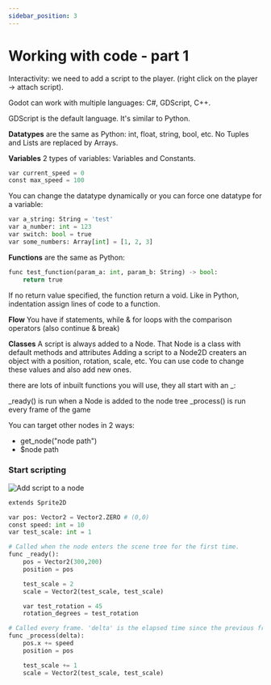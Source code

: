 ```yaml
---
sidebar_position: 3
---
```


# Working with code - part 1

Interactivity: we need to add a script to the player. (right click on the player -> attach script).

Godot can work with multiple languages: C#, GDScript, C++.

GDScript is the default language. It's similar to Python.

**Datatypes** are the same as Python: int, float, string, bool, etc. No Tuples and Lists are replaced by Arrays.

**Variables** 2 types of variables: Variables and Constants.

```python
var current_speed = 0
const max_speed = 100
```

You can change the datatype dynamically or you can force one datatype for a variable:

```python
var a_string: String = 'test'
var a_number: int = 123
var switch: bool = true
var some_numbers: Array[int] = [1, 2, 3]
```

**Functions** are the same as Python:

```python
func test_function(param_a: int, param_b: String) -> bool:
    return true
```

If no return value specified, the function return a void.
Like in Python, indentation assign lines of code to a function.

**Flow** You have if statements, while & for loops with the comparison operators (also continue & break)

**Classes** A script is always added to a Node. That Node is a class with default methods and attributes
Adding a script to a Node2D creaters an object with a position, rotation, scale, etc.
You can use code to change these values and also add new ones.

there are lots of inbuilt functions you will use, they all start with an \_:

\_ready() is run when a Node is added to the node tree
\_process() is run every frame of the game

You can target other nodes in 2 ways:

- get_node("node path")
- $node path

### Start scripting

![Add script to a node](/img/godot-add-script.png)

```python
extends Sprite2D

var pos: Vector2 = Vector2.ZERO # (0,0)
const speed: int = 10
var test_scale: int = 1

# Called when the node enters the scene tree for the first time.
func _ready():
	pos = Vector2(300,200)
	position = pos

	test_scale = 2
	scale = Vector2(test_scale, test_scale)

	var test_rotation = 45
	rotation_degrees = test_rotation

# Called every frame. 'delta' is the elapsed time since the previous frame.
func _process(delta):
	pos.x += speed
	position = pos

	test_scale += 1
	scale = Vector2(test_scale, test_scale)

```
